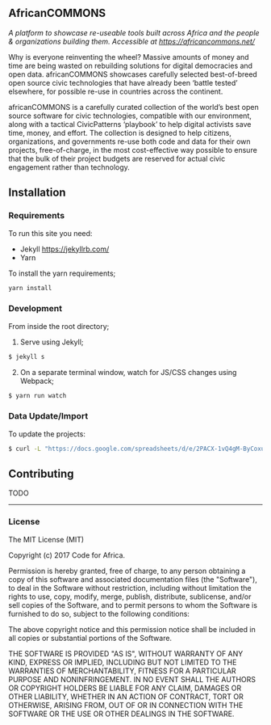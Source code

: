 AfricanCOMMONS
--------------

_A platform to showcase re-useable tools built across Africa and the people & organizations building them. Accessible at https://africancommons.net/_

Why is everyone reinventing the wheel? Massive amounts of money and time are being wasted on rebuilding solutions for digital democracies and open data. africanCOMMONS showcases carefully selected best-of-breed open source civic technologies that have already been ‘battle tested’ elsewhere, for possible re-use in countries across the continent.

africanCOMMONS is a carefully curated collection of the world’s best open source software for civic technologies, compatible with our environment, along with a tactical CivicPatterns ‘playbook’ to help digital activists save time, money, and effort. The collection is designed to help citizens, organizations, and governments re-use both code and data for their own projects, free-of-charge, in the most cost-effective way possible to ensure that the bulk of their project budgets are reserved for actual civic engagement rather than technology.


## Installation

### Requirements

To run this site you need:

- Jekyll https://jekyllrb.com/
- Yarn

To install the yarn requirements;

```sh
yarn install
```

### Development

From inside the root directory;

1. Serve using Jekyll;
```sh
$ jekyll s
```

2. On a separate terminal window, watch for JS/CSS changes using Webpack;
```sh
$ yarn run watch
```

<!-- TODO: Figure out live-reloading -->


### Data Update/Import

To update the projects:

```sh
$ curl -L "https://docs.google.com/spreadsheets/d/e/2PACX-1vQ4gM-ByCoxuTAlX4qtRHn05IfPgjBB_pPk6aGfjkRFhYl_IFx9__s9NUfxJKnj3HvtkIWhBvoMLLei/pub?gid=0&single=true&output=csv" > src/_data/projects.csv
```

## Contributing

TODO

---

### License

The MIT License (MIT)

Copyright (c) 2017 Code for Africa.

Permission is hereby granted, free of charge, to any person obtaining a copy
of this software and associated documentation files (the "Software"), to deal
in the Software without restriction, including without limitation the rights
to use, copy, modify, merge, publish, distribute, sublicense, and/or sell
copies of the Software, and to permit persons to whom the Software is
furnished to do so, subject to the following conditions:

The above copyright notice and this permission notice shall be included in
all copies or substantial portions of the Software.

THE SOFTWARE IS PROVIDED "AS IS", WITHOUT WARRANTY OF ANY KIND, EXPRESS OR
IMPLIED, INCLUDING BUT NOT LIMITED TO THE WARRANTIES OF MERCHANTABILITY,
FITNESS FOR A PARTICULAR PURPOSE AND NONINFRINGEMENT. IN NO EVENT SHALL THE
AUTHORS OR COPYRIGHT HOLDERS BE LIABLE FOR ANY CLAIM, DAMAGES OR OTHER
LIABILITY, WHETHER IN AN ACTION OF CONTRACT, TORT OR OTHERWISE, ARISING FROM,
OUT OF OR IN CONNECTION WITH THE SOFTWARE OR THE USE OR OTHER DEALINGS IN
THE SOFTWARE.
